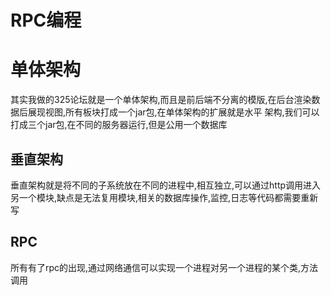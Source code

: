 # RPC编程

# 单体架构

其实我做的325论坛就是一个单体架构,而且是前后端不分离的模版,在后台渲染数据后展现视图,所有板块打成一个jar包,在单体架构的扩展就是水平 架构,我们可以打成三个jar包,在不同的服务器运行,但是公用一个数据库

## 垂直架构

垂直架构就是将不同的子系统放在不同的进程中,相互独立,可以通过http调用进入另一个模块,缺点是无法复用模块,相关的数据库操作,监控,日志等代码都需要重新写

## RPC

所有有了rpc的出现,通过网络通信可以实现一个进程对另一个进程的某个类,方法调用